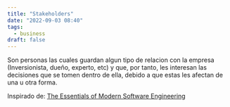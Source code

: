 ```yaml
---
title: "Stakeholders"
date: "2022-09-03 08:40"
tags: 
  - business
draft: false
---
```

Son personas las cuales guardan algun tipo de relacion con la empresa (Inversionista, dueño, experto, etc) y que, por tanto, les interesan las decisiones que se tomen dentro de ella, debido a que estas les afectan de una u otra forma.

Inspirado de: [The Essentials of Modern Software Engineering](es/reference/The%20essentials%20of%20modern%20software%20engineering%20Free%20the%20practices%20from%20the%20method%20prisons/main.md)